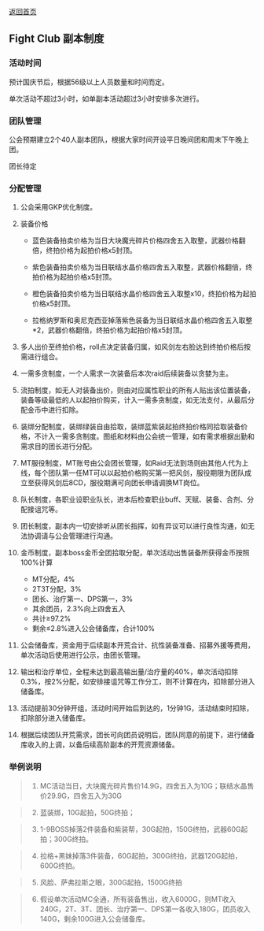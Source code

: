 [返回首页](../)

## Fight Club 副本制度


### 活动时间

预计国庆节后，根据56级以上人员数量和时间而定。

单次活动不超过3小时，如单副本活动超过3小时安排多次进行。

### 团队管理

公会预期建立2个40人副本团队，根据大家时间开设平日晚间团和周末下午晚上团。

团长待定

### 分配管理

1. 公会采用GKP优化制度。
2. 装备价格

    * 蓝色装备拍卖价格为当日大块魔光碎片价格四舍五入取整，武器价格翻倍，终拍价格为起拍价格x5封顶。

    * 紫色装备拍卖价格为当日联结水晶价格四舍五入取整，武器价格翻倍，终拍价格为起拍价格x5封顶。

    * 橙色装备拍卖价格为当日联结水晶价格四舍五入取整x10，终拍价格为起拍价格x5封顶。

    * 拉格纳罗斯和奥尼克西亚掉落紫色装备为当日联结水晶价格四舍五入取整*2，武器价格翻倍，终拍价格为起拍价格x5封顶。
3. 多人出价至终拍价格，roll点决定装备归属，如风剑左右脸达到终拍价格后按需进行组合。
4. 一需多贪制度，一个人需求一次装备后本次raid后续装备以贪婪为主。
5. 流拍制度，如无人对装备出价，则由对应属性职业的所有人贴出该位置装备，装备等级最低的人以起拍价购买，计入一需多贪制度，如无法支付，从最后分配金币中进行扣除。
6. 装绑分配制度，装绑绿装自由拾取，装绑蓝紫装起拍终拍价格同拾取装备价格，不计入一需多贪制度。图纸和材料由公会统一管理，如有需求根据出勤和需求目的团长进行分配。
7. MT服役制度，MT账号由公会团长管理，如Raid无法到场则由其他人代为上线，每个团队第一任MT可以以起拍价格购买第一把风剑，服役期限为团队成立至获得风剑后8CD，服役期满可向团长申请调换MT岗位。
8. 队长制度，各职业设职业队长，进本后检查职业buff、天赋、装备、合剂、分配接诅咒等。
9. 团长制度，副本内一切安排听从团长指挥，如有异议可以进行良性沟通，如无法协调请与公会管理进行沟通。
10. 金币制度，副本boss金币全团拾取分配，单次活动出售装备所获得金币按照100%计算
    * MT分配，4%
    * 2T3T分配，3%
    * 团长、治疗第一、DPS第一，3%
    * 其余团员，2.3%向上四舍五入
    * 共计≥97.2%
    * 剩余≤2.8%进入公会储备库，合计100%
12. 公会储备库，资金用于后续副本开荒合计、抗性装备准备、招募外援等费用，单次活动后使用进行公示，由团长管理。
11. 输出和治疗单位，全程未达到最高输出量/治疗量的40%，单次活动扣除0.3%，按2%分配，如安排接诅咒等工作分工，则不计算在内，扣除部分进入储备库。
12. 活动提前30分钟开组，活动时间开始后到达的，1分钟1G，活动结束时扣除，扣除部分进入储备库。

13. 根据后续团队开荒需求，团长可向团员说明后，团队同意的前提下，进行储备库收入的上调，以备后续高阶副本的开荒资源储备。

### 举例说明

> 1. MC活动当日，大块魔光碎片售价14.9G，四舍五入为10G；联结水晶售价29.9G，四舍五入为30G

> 2. 蓝装绑，10G起拍，50G终拍；

> 3. 1-9BOSS掉落2件装备和紫装帮，30G起拍，150G终拍，武器60G起拍；300G终拍。

> 4. 拉格+黑妹掉落3件装备，60G起拍，300G终拍，武器120G起拍，600G终拍。

> 5. 风脸、萨弗拉斯之眼，300G起拍，1500G终拍

> 6. 假设单次活动MC全通，所有装备售出，收入6000G，则MT收入240G，2T、3T、团长、治疗第一、DPS第一各收入180G，团员收入140G，剩余100G进入公会储备库。